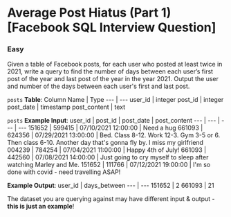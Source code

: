 # Average Post Hiatus (Part 1) [Facebook SQL Interview Question]

### Easy

Given a table of Facebook posts, for each user who posted at least twice in 2021, write a query to find the number of days between each user’s first post of the year and last post of the year in the year 2021. Output the user and number of the days between each user's first and last post.

`posts` **Table**:
Column Name	| Type
--- | ---
user_id	| integer
post_id	| integer
post_date	| timestamp
post_content	| text

`posts` **Example Input**:
user_id	| post_id	| post_date	| post_content
--- | --- | --- | ---
151652	| 599415	| 07/10/2021 12:00:00	| Need a hug
661093	| 624356	| 07/29/2021 13:00:00	| Bed. Class 8-12. Work 12-3. Gym 3-5 or 6. Then class 6-10. Another day that's gonna fly by. I miss my girlfriend
004239	| 784254	| 07/04/2021 11:00:00	| Happy 4th of July!
661093	| 442560	| 07/08/2021 14:00:00	| Just going to cry myself to sleep after watching Marley and Me.
151652	| 111766	| 07/12/2021 19:00:00	| I'm so done with covid - need travelling ASAP!

**Example Output**:
user_id	| days_between
--- | ---
151652	| 2
661093	| 21

The dataset you are querying against may have different input & output - **this is just an example**!
